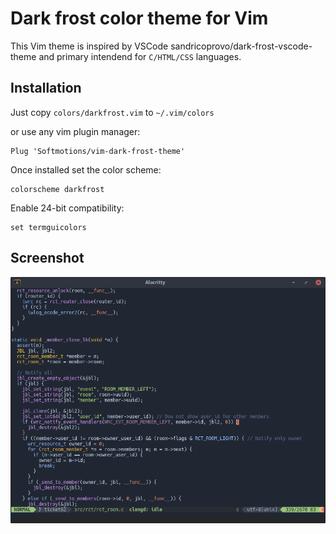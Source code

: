 # Dark frost color theme for Vim

This Vim theme is inspired by VSCode sandricoprovo/dark-frost-vscode-theme
and primary intendend for `C/HTML/CSS` languages.

## Installation

Just copy `colors/darkfrost.vim` to `~/.vim/colors`

or use any vim plugin manager:

```vim
Plug 'Softmotions/vim-dark-frost-theme'
```

Once installed set the color scheme:
```vim
colorscheme darkfrost
```

Enable 24-bit compatibility:
```vim
set termguicolors
```
## Screenshot

![screenshot](./screen.png)